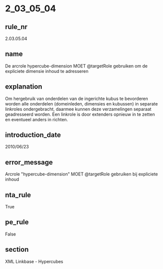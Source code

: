 # 2_03_05_04

## rule_nr
2.03.05.04

## name
De arcrole hypercube-dimension MOET @targetRole gebruiken om de expliciete dimensie inhoud te adresseren

## explanation
Om hergebruik van onderdelen van de ingerichte kubus te bevorderen worden alle onderdelen (domeinleden, dimensies en kubussen) in separate linkroles ondergebracht, daarmee kunnen deze verzamelingen separaat geadresseerd worden. Een linkrole is door extenders opnieuw in te zetten en eventueel anders in richten.

## introduction_date
2010/06/23

## error_message
Arcrole &quot;hypercube-dimension&quot; MOET @targetRole gebruiken bij expliciete inhoud

## nta_rule
True

## pe_rule
False

## section
XML Linkbase - Hypercubes


